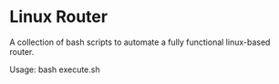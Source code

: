 # Linux Router

A collection of bash scripts to automate a fully functional linux-based router.

Usage: bash execute.sh
